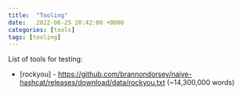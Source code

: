 ```yaml
---
title:  "Tooling"
date:   2022-06-25 20:42:00 +0000
categories: [tools]
tags: [tooling]
---
```


List of tools for testing:




* [rockyou] - https://github.com/brannondorsey/naive-hashcat/releases/download/data/rockyou.txt (~14,300,000 words)


